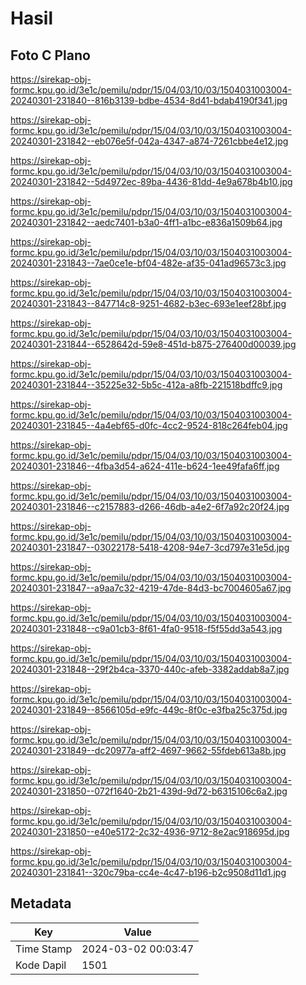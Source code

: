# Hasil

## Foto C Plano

https://sirekap-obj-formc.kpu.go.id/3e1c/pemilu/pdpr/15/04/03/10/03/1504031003004-20240301-231840--816b3139-bdbe-4534-8d41-bdab4190f341.jpg

https://sirekap-obj-formc.kpu.go.id/3e1c/pemilu/pdpr/15/04/03/10/03/1504031003004-20240301-231842--eb076e5f-042a-4347-a874-7261cbbe4e12.jpg

https://sirekap-obj-formc.kpu.go.id/3e1c/pemilu/pdpr/15/04/03/10/03/1504031003004-20240301-231842--5d4972ec-89ba-4436-81dd-4e9a678b4b10.jpg

https://sirekap-obj-formc.kpu.go.id/3e1c/pemilu/pdpr/15/04/03/10/03/1504031003004-20240301-231842--aedc7401-b3a0-4ff1-a1bc-e836a1509b64.jpg

https://sirekap-obj-formc.kpu.go.id/3e1c/pemilu/pdpr/15/04/03/10/03/1504031003004-20240301-231843--7ae0ce1e-bf04-482e-af35-041ad96573c3.jpg

https://sirekap-obj-formc.kpu.go.id/3e1c/pemilu/pdpr/15/04/03/10/03/1504031003004-20240301-231843--847714c8-9251-4682-b3ec-693e1eef28bf.jpg

https://sirekap-obj-formc.kpu.go.id/3e1c/pemilu/pdpr/15/04/03/10/03/1504031003004-20240301-231844--6528642d-59e8-451d-b875-276400d00039.jpg

https://sirekap-obj-formc.kpu.go.id/3e1c/pemilu/pdpr/15/04/03/10/03/1504031003004-20240301-231844--35225e32-5b5c-412a-a8fb-221518bdffc9.jpg

https://sirekap-obj-formc.kpu.go.id/3e1c/pemilu/pdpr/15/04/03/10/03/1504031003004-20240301-231845--4a4ebf65-d0fc-4cc2-9524-818c264feb04.jpg

https://sirekap-obj-formc.kpu.go.id/3e1c/pemilu/pdpr/15/04/03/10/03/1504031003004-20240301-231846--4fba3d54-a624-411e-b624-1ee49fafa6ff.jpg

https://sirekap-obj-formc.kpu.go.id/3e1c/pemilu/pdpr/15/04/03/10/03/1504031003004-20240301-231846--c2157883-d266-46db-a4e2-6f7a92c20f24.jpg

https://sirekap-obj-formc.kpu.go.id/3e1c/pemilu/pdpr/15/04/03/10/03/1504031003004-20240301-231847--03022178-5418-4208-94e7-3cd797e31e5d.jpg

https://sirekap-obj-formc.kpu.go.id/3e1c/pemilu/pdpr/15/04/03/10/03/1504031003004-20240301-231847--a9aa7c32-4219-47de-84d3-bc7004605a67.jpg

https://sirekap-obj-formc.kpu.go.id/3e1c/pemilu/pdpr/15/04/03/10/03/1504031003004-20240301-231848--c9a01cb3-8f61-4fa0-9518-f5f55dd3a543.jpg

https://sirekap-obj-formc.kpu.go.id/3e1c/pemilu/pdpr/15/04/03/10/03/1504031003004-20240301-231848--29f2b4ca-3370-440c-afeb-3382addab8a7.jpg

https://sirekap-obj-formc.kpu.go.id/3e1c/pemilu/pdpr/15/04/03/10/03/1504031003004-20240301-231849--8566105d-e9fc-449c-8f0c-e3fba25c375d.jpg

https://sirekap-obj-formc.kpu.go.id/3e1c/pemilu/pdpr/15/04/03/10/03/1504031003004-20240301-231849--dc20977a-aff2-4697-9662-55fdeb613a8b.jpg

https://sirekap-obj-formc.kpu.go.id/3e1c/pemilu/pdpr/15/04/03/10/03/1504031003004-20240301-231850--072f1640-2b21-439d-9d72-b6315106c6a2.jpg

https://sirekap-obj-formc.kpu.go.id/3e1c/pemilu/pdpr/15/04/03/10/03/1504031003004-20240301-231850--e40e5172-2c32-4936-9712-8e2ac918695d.jpg

https://sirekap-obj-formc.kpu.go.id/3e1c/pemilu/pdpr/15/04/03/10/03/1504031003004-20240301-231841--320c79ba-cc4e-4c47-b196-b2c9508d11d1.jpg


## Metadata

| Key        | Value               |
| ---------- | ------------------- |
| Time Stamp | 2024-03-02 00:03:47 |
| Kode Dapil | 1501                |



